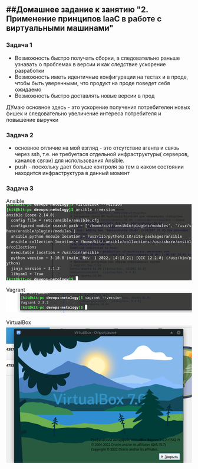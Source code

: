 ##Домашнее задание к занятию "2. Применение принципов IaaC в работе с виртуальными машинами"
---
###  Задача 1
* Возможность быстро получать сборки, а следовательно раньше узнавать о проблемах в версии и как следствие ускорение разработки
* Возможность иметь идентичные конфигурации на тестах и в проде, чтобы быть уверенными, что продукт на проде поведет себя ожидаемо
* Возможность быстро доставлять новые версии в прод

ДУмаю основное здесь - это ускорение получения потребителен новых фишек и следовательно увеличение интереса потребителя и повышение выручки

### Задача 2
* основное отличие на мой взгляд - это отсутствие агента и связь через ssh, т.е. не требуетася отдельной инфраструктуры( серверов, каналов связи) для использования Ansible.
* push - поскольку дает больше контроля за тем в каком состоянии находится инфраструктура в данный момент

### Задача 3 
Ansible
![Ansible](./ansible.png)

Vagrant
![Vagrant](./Vagrant.png)

VirtualBox
![virtualbox](./virtualbox.png)
